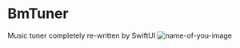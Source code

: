 # BmTuner
Music tuner completely re-written by SwiftUI
![name-of-you-image](https://your-copied-image-address)
